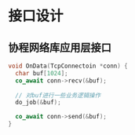 # 接口设计

## 协程网络库应用层接口
```cpp
void OnData(TcpConnectoin *conn) {
  char buf[1024]; 
  co_await conn->recv(&buf);
  
  // 对buf进行一些业务逻辑操作
  do_job(&buf);

  co_await conn->send(&buf);
}
```

